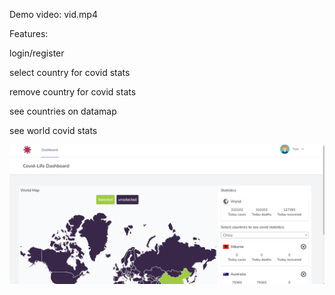 Demo video: vid.mp4

Features:

login/register

select country for covid stats

remove country for covid stats

see countries on datamap

see world covid stats

![alt text](https://raw.githubusercontent.com/neeeeecka/php-laravel-uni/master/covid/pic1.PNG)


